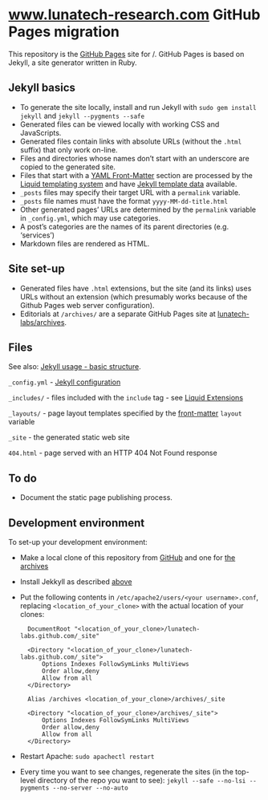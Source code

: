 # www.lunatech-research.com GitHub Pages migration

This repository is the [GitHub Pages](http://pages.github.com) site for /. GitHub Pages is based on Jekyll, a site generator written in Ruby.

## Jekyll basics

* To generate the site locally, install and run Jekyll with `sudo gem install jekyll` and `jekyll --pygments --safe`
* Generated files can be viewed locally with working CSS and JavaScripts.
* Generated files contain links with absolute URLs (without the `.html` suffix) that only work on-line.
* Files and directories whose names don’t start with an underscore are copied to the generated site.
* Files that start with a [YAML Front-Matter](https://github.com/mojombo/jekyll/wiki/YAML-Front-Matter) section are processed by the [Liquid templating system](https://github.com/shopify/liquid/wiki/liquid-for-designers) and have [Jekyll template data](https://github.com/mojombo/jekyll/wiki/template-data) available.
* `_posts` files may specify their target URL with a `permalink` variable.
* `_posts` file names must have the format `yyyy-MM-dd-title.html`
* Other generated pages’ URLs are determined by the `permalink` variable in `_config.yml`, which may use categories.
* A post’s categories are the names of its parent directories (e.g. ‘services’)
* Markdown files are rendered as HTML.

## Site set-up

* Generated files have `.html` extensions, but the site (and its links) uses URLs without an extension (which presumably works because of the Github Pages web server configuration).
* Editorials at `/archives/` are a separate GitHub Pages site at [lunatech-labs/archives](https://github.com/lunatech-labs/archives).

## Files

See also: [Jekyll usage - basic structure](https://github.com/mojombo/jekyll/wiki/usage).

`_config.yml` - [Jekyll configuration](https://github.com/mojombo/jekyll/wiki/configuration)

`_includes/` - files included with the `include` tag - see [Liquid Extensions](https://github.com/mojombo/jekyll/wiki/liquid-extensions)

`_layouts/` - page layout templates specified by the [front-matter](https://github.com/mojombo/jekyll/wiki/YAML-Front-Matter) `layout` variable

`_site` - the generated static web site

`404.html` - page served with an HTTP 404 Not Found response

## To do

* Document the static page publishing process.

## Development environment

To set-up your development environment:

* Make a local clone of this repository from [GitHub](https://github.com/lunatech-labs/lunatech-labs.github.com/) and one for [the archives](https://github.com/lunatech-labs/archives)
* Install Jekkyll as described [above](#jekyll-basics)
* Put the following contents in `/etc/apache2/users/<your username>.conf`, replacing `<location_of_your_clone>` with the actual location of your clones:

        DocumentRoot "<location_of_your_clone>/lunatech-labs.github.com/_site"
        
        <Directory "<location_of_your_clone>/lunatech-labs.github.com/_site">
            Options Indexes FollowSymLinks MultiViews
            Order allow,deny
            Allow from all
        </Directory>
        
        Alias /archives <location_of_your_clone>/archives/_site
        
        <Directory "<location_of_your_clone>/archives/_site">
            Options Indexes FollowSymLinks MultiViews
            Order allow,deny
            Allow from all
        </Directory>

* Restart Apache: `sudo apachectl restart`
* Every time you want to see changes, regenerate the sites (in the top-level directory of the repo you want to see): `jekyll --safe --no-lsi --pygments --no-server --no-auto`
